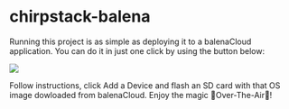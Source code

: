 # chirpstack-balena

Running this project is as simple as deploying it to a balenaCloud application. You can do it in just one click by using the button below:

[![](https://www.balena.io/deploy.png)](https://dashboard.balena-cloud.com/deploy?repoUrl=https://github.com/mpous/chirpstack-balena)

Follow instructions, click Add a Device and flash an SD card with that OS image dowloaded from balenaCloud. Enjoy the magic 🌟Over-The-Air🌟!

